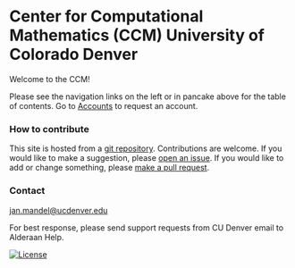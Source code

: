 # Center for Computational Mathematics (CCM) University of Colorado Denver

Welcome to the CCM!

Please see the navigation links on the left or in pancake above for the table of contents. Go to [Accounts](./accounts/) to request an account.

### How to contribute

This site is hosted from a [git repository](https://github.com/ccmucdenver/ccm-docs). Contributions are welcome. If you would like to make a suggestion, please [open an issue](https://github.com/ccmucdenver/ccm-docs/issues/new/choose). If you would like to add or change something, please [make a pull request](pull_request/).

### Contact

jan.mandel@ucdenver.edu

For best response, please send support requests from CU Denver email to Alderaan Help. 

[![License](https://img.shields.io/badge/License-Apache%202.0-blue.svg)](https://opensource.org/licenses/Apache-2.0)

